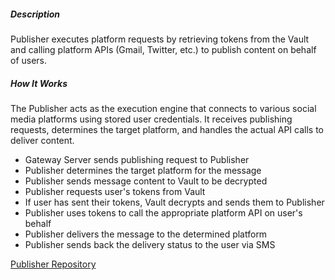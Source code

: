 ##### Description

Publisher executes platform requests by retrieving tokens from the Vault and calling platform APIs (Gmail, Twitter, etc.) to publish content on behalf of users.

##### How It Works

The Publisher acts as the execution engine that connects to various social media platforms using stored user credentials. It receives publishing requests, determines the target platform, and handles the actual API calls to deliver content.

- Gateway Server sends publishing request to Publisher
- Publisher determines the target platform for the message
- Publisher sends message content to Vault to be decrypted
- Publisher requests user's tokens from Vault
- If user has sent their tokens, Vault decrypts and sends them to Publisher
- Publisher uses tokens to call the appropriate platform API on user's behalf
- Publisher delivers the message to the determined platform
- Publisher sends back the delivery status to the user via SMS

[Publisher Repository](https://github.com/smswithoutborders/RelaySMS-Publisher)
